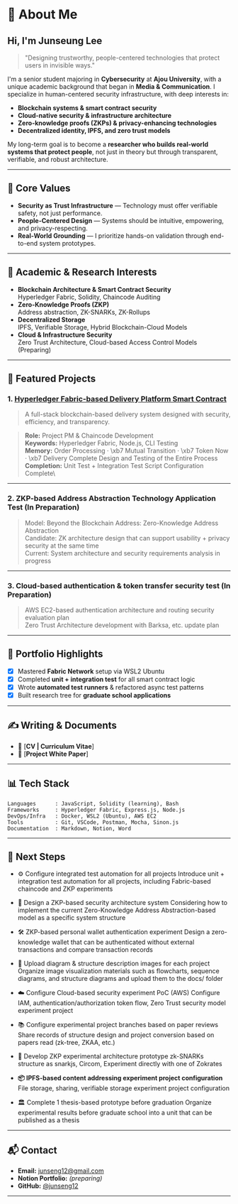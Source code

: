 # 🌝 About Me

## Hi, I'm Junseung Lee 

> "Designing trustworthy, people-centered technologies that protect users in invisible ways."

I'm a senior student majoring in **Cybersecurity** at **Ajou University**, with a unique academic background that began in **Media & Communication**. I specialize in human-centered security infrastructure, with deep interests in:

- **Blockchain systems & smart contract security**
- **Cloud-native security & infrastructure architecture**
- **Zero-knowledge proofs (ZKPs) & privacy-enhancing technologies**
- **Decentralized identity, IPFS, and zero trust models**

My long-term goal is to become a **researcher who builds real-world systems that protect people**, not just in theory but through transparent, verifiable, and robust architecture.

---

## 📌 Core Values

- **Security as Trust Infrastructure** — Technology must offer verifiable safety, not just performance.
- **People-Centered Design** — Systems should be intuitive, empowering, and privacy-respecting.
- **Real-World Grounding** — I prioritize hands-on validation through end-to-end system prototypes.

---

## 🔬 Academic & Research Interests

- **Blockchain Architecture & Smart Contract Security**\
  Hyperledger Fabric, Solidity, Chaincode Auditing
- **Zero-Knowledge Proofs (ZKP)**\
  Address abstraction, ZK-SNARKs, ZK-Rollups
- **Decentralized Storage**\
  IPFS, Verifiable Storage, Hybrid Blockchain-Cloud Models
- **Cloud & Infrastructure Security**\
  Zero Trust Architecture, Cloud-based Access Control Models (Preparing)

---

## 📂 Featured Projects

### 1. [**Hyperledger Fabric-based Delivery Platform Smart Contract**](https://github.com/junseng12/Hyperledger-Fabric-based-delivery-platform-smart-contract)

> A full-stack blockchain-based delivery system designed with security, efficiency, and transparency.

> **Role:** Project PM & Chaincode Development\
> **Keywords:** Hyperledger Fabric, Node.js, CLI Testing\
> **Memory:** Order Processing · \xb7 Mutual Transition · \xb7 Token Now · \xb7 Delivery Complete Design and Testing of the Entire Process\
> **Completion:** Unit Test + Integration Test Script Configuration Complete\

---

### 2. **ZKP-based Address Abstraction Technology Application Test (In Preparation)**

> Model: Beyond the Blockchain Address: Zero-Knowledge Address Abstraction\
> Candidate: ZK architecture design that can support usability + privacy security at the same time\
> Current: System architecture and security requirements analysis in progress

---

### 3. **Cloud-based authentication & token transfer security test (In Preparation)**

> AWS EC2-based authentication architecture and routing security evaluation plan\
> Zero Trust Architecture development with Barksa, etc. update plan


---

## 📌 Portfolio Highlights

- [x] Mastered **Fabric Network** setup via WSL2 Ubuntu
- [x] Completed **unit + integration test** for all smart contract logic
- [x] Wrote **automated test runners** & refactored async test patterns
- [x] Built research tree for **graduate school applications**

---

## ✍️ Writing & Documents

- 📄 [**CV | Curriculum Vitae**]
- 📘 [**Project White Paper**]
---

## 📊 Tech Stack

```text
Languages      : JavaScript, Solidity (learning), Bash
Frameworks     : Hyperledger Fabric, Express.js, Node.js
DevOps/Infra   : Docker, WSL2 (Ubuntu), AWS EC2
Tools          : Git, VSCode, Postman, Mocha, Sinon.js
Documentation  : Markdown, Notion, Word
```

---

## 🚀 Next Steps

- ⚙️ Configure integrated test automation for all projects
Introduce unit + integration test automation for all projects, including Fabric-based chaincode and ZKP experiments

- 🔐 Design a ZKP-based security architecture system
Considering how to implement the current Zero-Knowledge Address Abstraction-based model as a specific system structure

- 🛠️ ZKP-based personal wallet authentication experiment
Design a zero-knowledge wallet that can be authenticated without external transactions and compare transaction records

- 📘 Upload diagram & structure description images for each project
Organize image visualization materials such as flowcharts, sequence diagrams, and structure diagrams and upload them to the docs/ folder

- ☁️ Configure Cloud-based security experiment PoC (AWS)
Configure IAM, authentication/authorization token flow, Zero Trust security model experiment project

- 📚 Configure experimental project branches based on paper reviews
Share records of structure design and project conversion based on papers read (zk-tree, ZKAA, etc.)

- 🧠 Develop ZKP experimental architecture prototype
zk-SNARKs structure as snarkjs, Circom, Experiment directly with one of Zokrates

- **📦 IPFS-based content addressing experiment project configuration**
File storage, sharing, verifiable storage experiment project configuration

- 🏛️ Complete 1 thesis-based prototype before graduation
Organize experimental results before graduate school into a unit that can be published as a thesis

---

## 📬 Contact

- **Email:** junseng12@gmail.com
- **Notion Portfolio:** *(preparing)*
- **GitHub:** [@junseng12](https://github.com/junseng12)

---
